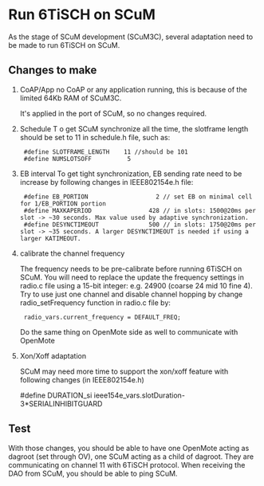 Run 6TiSCH on SCuM
===============================================================================

As the stage of SCuM development (SCuM3C),  several adaptation need to be made to run 6TiSCH on SCuM.

Changes to make
-------------------------------------------------------------------------------

1. CoAP/App
    no CoAP or any application running, this is because of the limited 64Kb RAM 
of SCuM3C. 

    It's applied in the port of SCuM, so no changes required.

2. Schedule
T   o get SCuM synchronize all the time, the slotframe length should be set to 11
in schedule.h file, such as:

        #define SLOTFRAME_LENGTH    11 //should be 101
        #define NUMSLOTSOFF          5

3. EB interval
    To get tight synchronization, EB sending rate need to be increase by following changes in IEEE802154e.h file: 

        #define EB_PORTION                   2 // set EB on minimal cell for 1/EB_PORTION portion
        #define MAXKAPERIOD                428 // in slots: 1500@20ms per slot -> ~30 seconds. Max value used by adaptive synchronization.
        #define DESYNCTIMEOUT              500 // in slots: 1750@20ms per slot -> ~35 seconds. A larger DESYNCTIMEOUT is needed if using a larger KATIMEOUT.
    
4. calibrate the channel frequency

    The frequency needs to be pre-calibrate before running 6TiSCH on SCuM. You will need to replace the update the frequency settings in radio.c file using a 15-bit integer: e.g. 24900 (coarse 24 mid 10 fine 4). Try to use just one channel and disable channel hopping by change radio_setFrequency function in radio.c file by: 

        radio_vars.current_frequency = DEFAULT_FREQ;
    
    Do the same thing on OpenMote side as well to communicate with OpenMote
    
5. Xon/Xoff adaptation

    SCuM may need more time to support the xon/xoff feature with following changes (in IEEE802154e.h)
    
    #define DURATION_si  ieee154e_vars.slotDuration-3*SERIALINHIBITGUARD


Test
-------------------------------------------------------------------------------
With those changes, you should be able to have one OpenMote acting as dagroot (set through OV), one SCuM acting as a child of dagroot. They are communicating on channel 11 with 6TiSCH protocol. When receiving the DAO from SCuM, you should be able to ping SCuM.
